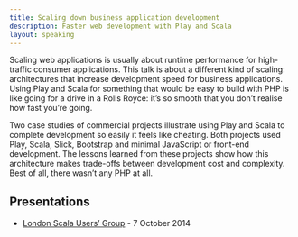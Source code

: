 ```yaml
---
title: Scaling down business application development
description: Faster web development with Play and Scala
layout: speaking
---
```


Scaling web applications is usually about runtime performance for high-traffic consumer applications. This talk is about a different kind of scaling: architectures that increase development speed for business applications. Using Play and Scala for something that would be easy to build with PHP is like going for a drive in a Rolls Royce: it’s so smooth that you don’t realise how fast you’re going.

Two case studies of commercial projects illustrate using Play and Scala to complete development so easily it feels like cheating. Both projects used Play, Scala, Slick, Bootstrap and minimal JavaScript or front-end development. The lessons learned from these projects show how this architecture makes trade-offs between development cost and complexity. Best of all, there wasn’t any PHP at all.

## Presentations

* [London Scala Users’ Group](http://www.meetup.com/london-scala/) - 7 October 2014
